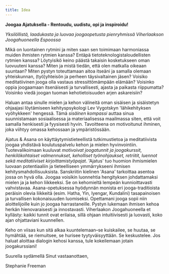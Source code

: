 ```yaml
---
title: Idea
---
```

__Joogaa Ajatuksella - Rentoudu, uudistu, opi ja inspiroidu!__

*Yksilöllistä, laadukasta ja luovaa joogaopetusta pienryhmissä Viherlaakson Joogahuoneella Espoossa*

Mikä on luontainen rytmini ja miten saan sen toimimaan harmoniassa muiden ihmisten rytmien kanssa? Entäpä tietoteknologistaloudellisten rytmien kanssa?  Löytyisikö keino päästä takaisin kosketukseen oman luovuuteni kanssa? Miten ja mistä tiedän, että olen matkalla oikeaan suuntaan? Miten pystyn toteuttamaan aitoa itseäni ja samalla olemaan yhteiskunnan, (työ)yhteisön ja perheen täysivaltainen jäsen? Voisiko meditatiivinen jooga olla vastaus stressittömämpään elämään?  Voisinko oppia joogaamaan itsenäisesti ja turvallisesti, ajasta ja paikasta riippumatta? Voisinko viedä joogan tuoman kehotietoisuuden arjen askareisiin?

Haluan antaa sinulle mielen ja kehon välineitä oman sisäisen ja sisäistetyn ohjaajasi löytämiseen kehityspsykologi Lev Vygotskyn 'lähikehityksen vyöhykkeen' hengessä. Tämä *sisäinen kompassi* auttaa sinua suunnistamaan sosiaalisessa ja materiaalisessa maailmassa siten, että voit samalla henkisesti ja fyysisesti hyvin. Tavoitteena on motivoitunut ihminen, joka viihtyy omassa kehossaan ja ympäristössään. 

Ajatus & Asana on käyttäytymistieteellistä tutkimustietoa ja meditatiivista joogaa yhdistävä koulutuspalvelu kehon ja mielen hyvinvointiin. Tuotevalikoimaan kuuluvat *motivoivat joogatunnit ja joogakurssit, henkilökohtaiset valmennukset, keholliset työnohjaukset, retriitit, luennot sekä meditatiiviset kirjoittamistyöpajat*. 'Ajatus' tuo huomion ihmismielen luovaan potentiaaliin ja tieteelliseen ymmärrykseeni ihmisen kehitysmahdollisuuksista. Sanskriitin kielinen 'Asana' tarkoittaa asentoa jossa on hyvä olla. Joogaa voisikin luonnehtia hengityksen johdattamaksi mielen ja ja kehon liikkeeksi.  Se on kehomieltä lempeän kunnioittavasti vahvistavaa. Asana-opetuksessa hyödynnän monista eri jooga-traditioista peräisin olevia liikkeitä (esim. Hatha, Yin, Iyengar, Kundalini) tasapainoisen ja turvallisen kokonaisuuden luomiseksi. Opettamani jooga sopii niin aloittelijoille kuin jo joogaa harrastaneille. Pystyn lukemaan ihmisen kehoa herkän hienovaraisesti ja innostavasti. Viherlaakon Joogahuoneella et kyllästy: kaikki tunnit ovat erilaisa, sillä ohjaan intuitiivisesti ja luovasti, koko ajan ohjattaviani kuunnellen. 

Keho on viisas kun sitä alkaa kuuntelemaan–se kuiskailee, se huutaa, se hymähtää, se riemuitsee, se hurisee tyytyväisyyttään. Se keskustelee. Jos haluat aloittaa dialogin kehosi kanssa, tule kokeilemaan jotain joogakurssiani!

Suurella sydämellä Sinut vastaanottaen,

Stephanie Freeman


